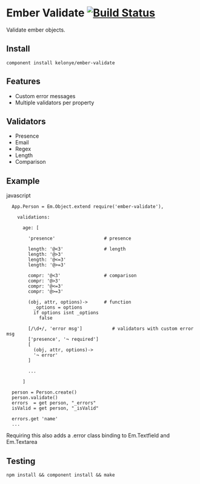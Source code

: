 Ember Validate [![Build Status](https://secure.travis-ci.org/kelonye/ember-validate.png?branch=master)](http://travis-ci.org/kelonye/ember-validate)
===

Validate ember objects.

Install
---

```
component install kelonye/ember-validate
```

Features
---

* Custom error messages
* Multiple validators per property

Validators
---

* Presence
* Email
* Regex
* Length
* Comparison

Example
---

javascript

```
  App.Person = Em.Object.extend require('ember-validate'),

    validations:

      age: [

        'presence'                  # presence

        length: '@<3'               # length
        length: '@>3'
        length: '@<=3'
        length: '@>=3'

        compr: '@<3'                # comparison
        compr: '@>3'
        compr: '@<=3'
        compr: '@>=3'

        (obj, attr, options)->      # function
          _options = options
          if options isnt _options
            false

        [/\d+/, 'error msg']           # validators with custom error msg
        ['presence', '¬ required']
        [
          (obj, attr, options)->
          '¬ error'
        ]

        ...

      ]

  person = Person.create()
  person.validate()
  errors  = get person, "_errors"
  isValid = get person, "_isValid"

  errors.get 'name'
  ...

```

Requiring this also adds a .error class binding to Em.Textfield and Em.Textarea

Testing
---

```
npm install && component install && make
```